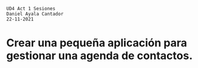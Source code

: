 ~~~
UD4 Act 1 Sesiones
Daniel Ayala Cantador
22-11-2021 
~~~ 

# Crear una pequeña aplicación para gestionar una agenda de contactos.